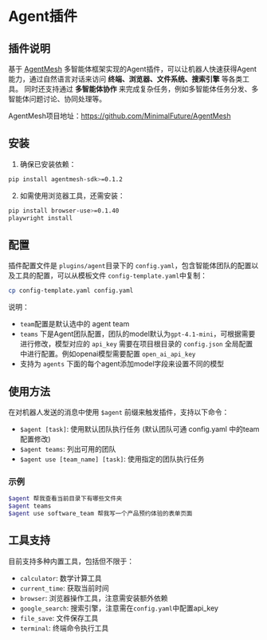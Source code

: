 # Agent插件

## 插件说明

基于 [AgentMesh](https://github.com/MinimalFuture/AgentMesh) 多智能体框架实现的Agent插件，可以让机器人快速获得Agent能力，通过自然语言对话来访问 **终端、浏览器、文件系统、搜索引擎** 等各类工具。
同时还支持通过 **多智能体协作** 来完成复杂任务，例如多智能体任务分发、多智能体问题讨论、协同处理等。

AgentMesh项目地址：https://github.com/MinimalFuture/AgentMesh

## 安装

1. 确保已安装依赖：

```bash
pip install agentmesh-sdk>=0.1.2
```

2. 如需使用浏览器工具，还需安装：

```bash
pip install browser-use>=0.1.40
playwright install
```

## 配置

插件配置文件是 `plugins/agent`目录下的 `config.yaml`，包含智能体团队的配置以及工具的配置，可以从模板文件 `config-template.yaml`中复制：

```bash
cp config-template.yaml config.yaml
```

说明：

 - `team`配置是默认选中的 agent team
 - `teams` 下是Agent团队配置，团队的model默认为`gpt-4.1-mini`，可根据需要进行修改，模型对应的 `api_key` 需要在项目根目录的 `config.json` 全局配置中进行配置。例如openai模型需要配置 `open_ai_api_key`
 - 支持为 `agents` 下面的每个agent添加model字段来设置不同的模型


## 使用方法

在对机器人发送的消息中使用 `$agent` 前缀来触发插件，支持以下命令：

- `$agent [task]`: 使用默认团队执行任务 (默认团队可通 config.yaml 中的team配置修改)
- `$agent teams`: 列出可用的团队
- `$agent use [team_name] [task]`: 使用指定的团队执行任务


### 示例

```bash
$agent 帮我查看当前目录下有哪些文件夹
$agent teams
$agent use software_team 帮我写一个产品预约体验的表单页面
```

## 工具支持

目前支持多种内置工具，包括但不限于：

- `calculator`: 数学计算工具
- `current_time`: 获取当前时间
- `browser`: 浏览器操作工具，注意需安装额外依赖
- `google_search`: 搜索引擎，注意需在`config.yaml`中配置api_key
- `file_save`: 文件保存工具
- `terminal`: 终端命令执行工具
